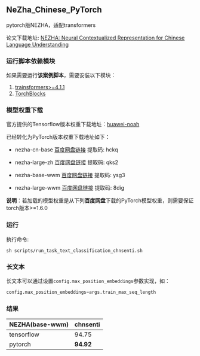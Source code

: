 ## NeZha_Chinese_PyTorch

pytorch版NEZHA，适配transformers

论文下载地址: [NEZHA: Neural Contextualized Representation for Chinese Language Understanding](https://arxiv.org/abs/1909.00204)

### 运行脚本依赖模块

如果需要运行**该案例脚本**，需要安装以下模块：

1. [trainsformers>=4.1.1](https://github.com/huggingface/transformers)
2. [TorchBlocks](https://github.com/lonePatient/TorchBlocks)

### 模型权重下载

官方提供的Tensorflow版本权重下载地址：[huawei-noah](https://github.com/huawei-noah/Pretrained-Language-Model/tree/master/NEZHA-TensorFlow)

已经转化为PyTorch版本权重下载地址如下：

* nezha-cn-base [百度网盘链接](https://pan.baidu.com/s/1sPC-FZJ20RtTEw9UX_4sDw) 提取码: hckq 

* nezha-large-zh [百度网盘链接](https://pan.baidu.com/s/1ASg6xJeaO6dfxdeq0ozZ5w) 提取码: qks2

* nezha-base-wwm [百度网盘链接](https://pan.baidu.com/s/1itZ_wdU6JdpXx2saK_zQhw) 提取码: ysg3

* nezha-large-wwm [百度网盘链接](https://pan.baidu.com/s/1_QdimUFM9dD3q4JtAlAU3g) 提取码: 8dig

**说明**：若加载的模型权重是从下列**百度网盘**下载的PyTorch模型权重，则需要保证torch版本>=1.6.0

### 运行

执行命令:
```shell
sh scripts/run_task_text_classification_chnsenti.sh
```
### 长文本

长文本可以通过设置`config.max_position_embeddings`参数实现，如：

```python
config.max_position_embeddings=args.train_max_seq_length
```

### 结果

| NEZHA(base-wwm) | chnsenti  |
| --------------- | --------- |
| tensorflow      | 94.75     |
| pytorch         | **94.92** |


